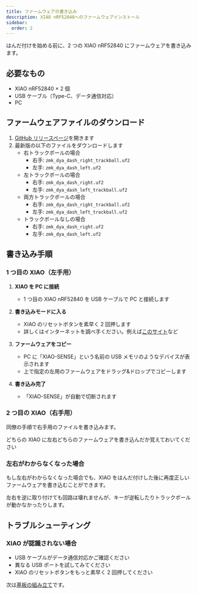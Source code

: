 ```yaml
---
title: ファームウェアの書き込み
description: XIAO nRF52840へのファームウェアインストール
sidebar:
  order: 2
---
```


はんだ付けを始める前に、2 つの XIAO nRF52840 にファームウェアを書き込みます。

## 必要なもの

- XIAO nRF52840 × 2 個
- USB ケーブル（Type-C、データ通信対応）
- PC

## ファームウェアファイルのダウンロード

1. [GitHub リリースページ](https://github.com/cormoran/dya-dash-keyboard/releases)を開きます
2. 最新版の以下のファイルをダウンロードします
   - 右トラックボールの場合
     - 右手: `zmk_dya_dash_right_trackball.uf2`
     - 左手: `zmk_dya_dash_left.uf2`
   - 左トラックボールの場合
     - 右手: `zmk_dya_dash_right.uf2`
     - 左手: `zmk_dya_dash_left_trackball.uf2`
   - 両方トラックボールの場合
     - 右手: `zmk_dya_dash_right_trackball.uf2`
     - 左手: `zmk_dya_dash_left_trackball.uf2`
   - トラックボールなしの場合
     - 右手: `zmk_dya_dash_right.uf2`
     - 左手: `zmk_dya_dash_left.uf2`

## 書き込み手順

### 1 つ目の XIAO（左手用）

1. **XIAO を PC に接続**

   - 1 つ目の XIAO nRF52840 を USB ケーブルで PC と接続します

2. **書き込みモードに入る**

   - XIAO のリセットボタンを素早く 2 回押します
   - 詳しくはインターネットを調べ手ください。例えば[このサイト](https://qiita.com/KentaHarada/items/3e1612116ec45462a837#2-%E5%A4%89%E6%8F%9B%E3%81%97%E3%81%9Fuf2%E3%83%95%E3%82%A1%E3%82%A4%E3%83%AB%E3%82%92xiao-nrf52840%E3%81%AB%E6%9B%B8%E3%81%8D%E8%BE%BC%E3%82%80)など

3. **ファームウェアをコピー**

   - PC に「XIAO-SENSE」という名前の USB メモリのようなデバイスが表示されます
   - 上で指定の左用のファームウェアをドラッグ&ドロップでコピーします

4. **書き込み完了**
   - 「XIAO-SENSE」が自動で切断されます

### 2 つ目の XIAO（右手用）

同僚の手順で右手用のファイルを書き込みます。

どちらの XIAO に左右どちらのファームウェアを書き込んだか覚えておいてください

### 左右がわからなくなった場合

もし左右がわからなくなった場合でも、XIAO をはんだ付けした後に再度正しいファームウェアを書き込むことができます。

左右を逆に取り付けても回路は壊れませんが、キーが逆転したりトラックボールが動かなかったりします。

## トラブルシューティング

### XIAO が認識されない場合

- USB ケーブルがデータ通信対応かご確認ください
- 異なる USB ポートを試してみてください
- XIAO のリセットボタンをもっと素早く 2 回押してください

次は[基板の組み立て](./pcb-assembly)です。
